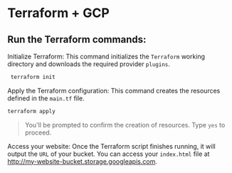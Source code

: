 # Terraform + GCP

## Run the Terraform commands:

Initialize Terraform: This command initializes the `Terraform` working directory and downloads the required provider `plugins`.

```bash
 terraform init
```

Apply the Terraform configuration: This command creates the resources defined in the `main.tf` file.

```bash
terraform apply
```
   
> You'll be prompted to confirm the creation of resources. Type `yes` to proceed.

Access your website: Once the Terraform script finishes running, it will output the `URL` of your bucket. You can access your `index.html` file at http://my-website-bucket.storage.googleapis.com.
